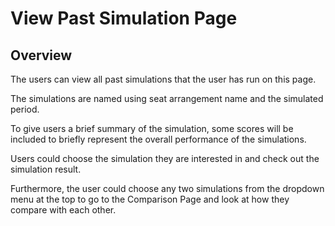 # View Past Simulation Page

## Overview
The users can view all past simulations that the user has run on this page. 

The simulations are named using seat arrangement name and the simulated period. 

To give users a brief summary of the simulation, some scores will be included to briefly represent the overall performance of the simulations. 

Users could choose the simulation they are interested in and check out the simulation result. 

Furthermore, the user could choose any two simulations from the dropdown menu at the top to go to the Comparison Page and look at how they compare with each other. 